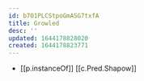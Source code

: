 ```yaml
---
id: b7O1PLCStpoGmASG7txfA
title: Growled
desc: ''
updated: 1644178828020
created: 1644178823771
---
```



- [[p.instanceOf]] [[c.Pred.Shapow]]
